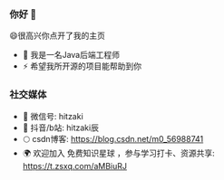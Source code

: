 ### 你好 👋

😄很高兴你点开了我的主页

- 🔭 我是一名Java后端工程师
- ⚡ 希望我所开源的项目能帮助到你

### 社交媒体
- 💬 微信号: hitzaki
- 🌌 抖音/b站: hitzaki辰
- 🌕 csdn博客: https://blog.csdn.net/m0_56988741
- 🌍 欢迎加入 免费知识星球 ，参与学习打卡、资源共享: https://t.zsxq.com/aMBiuRJ
